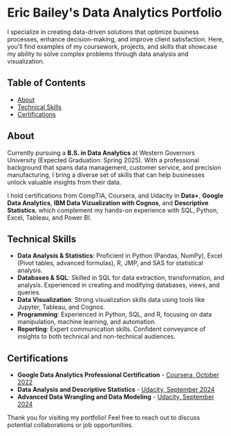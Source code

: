 # Eric Bailey's Data Analytics Portfolio

I specialize in creating data-driven solutions that optimize business processes, enhance decision-making, and improve client satisfaction. Here, you'll find examples of my coursework, projects, and skills that showcase my ability to solve complex problems through data analysis and visualization.

## Table of Contents
- [About](#about)
- [Technical Skills](#technical-skills)
- [Certifications](#certifications)

## About
Currently pursuing a **B.S. in Data Analytics** at Western Governors University (Expected Graduation: Spring 2025). With a professional background that spans data management, customer service, and precision manufacturing, I bring a diverse set of skills that can help businesses unlock valuable insights from their data.

I hold certifications from CompTIA, Coursera, and Udacity in **Data+**, **Google Data Analytics**, **IBM Data Vizualization with Cognos**, and **Descriptive Statistics**, which complement my hands-on experience with SQL, Python, Excel, Tableau, and Power BI.

## Technical Skills

- **Data Analysis & Statistics**: Proficient in Python (Pandas, NumPy), Excel (Pivot tables, advanced formulas), R, JMP, and SAS for statistical analysis.
- **Databases & SQL**: Skilled in SQL for data extraction, transformation, and analysis. Experienced in creating and modifying databases, views, and queries.
- **Data Visualization**: Strong visualization skills data using tools like Jupyter, Tableau, and Cognos.
- **Programming**: Experienced in Python, SQL, and R, focusing on data manipulation, machine learning, and automation.
- **Reporting**: Expert communication skills. Confident conveyance of insights to both technical and non-technical audiences. 


## Certifications
- **Google Data Analytics Professional Certification** - [Coursera, October 2022](https://www.coursera.org/account/accomplishments/specialization/2LY4XSXFS6SR)
- **Data Analysis and Descriptive Statistics** - [Udacity, September 2024](https://www.udacity.com/certificate/e/38f0b50e-6508-11ef-9aff-dbed48e496e9)
- **Advanced Data Wrangling and Data Modeling** - [Udacity, September 2024](https://www.udacity.com/certificate/e/45a91588-6bd5-11ef-aa8b-934496d6d56d)



Thank you for visiting my portfolio! Feel free to reach out to discuss potential collaborations or job opportunities.

